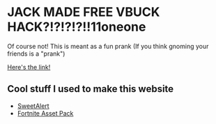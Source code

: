 # JACK MADE FREE VBUCK HACK?!?!?!?!!11oneone

Of course not! This is meant as a fun prank (If you think gnoming your friends is a "prank")

[Here's the link!](https://vbucksforfree.tk)

## Cool stuff I used to make this website

* [SweetAlert](https://sweetalert.js.org)
* [Fortnite Asset Pack](https://epicgames.ent.box.com/s/kj6svwa8ex38hgtsecehigxopwev26n7)